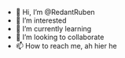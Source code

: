 - 👋 Hi, I’m @RedantRuben
- 👀 I’m interested
- 🌱 I’m currently learning
- 💞️ I’m looking to collaborate
- 📫 How to reach me, ah hier he

<!---
RedantRuben/RedantRuben is a ✨ special ✨ repository because its `README.md` (this file) appears on your GitHub profile.
You can click the Preview link to take a look at your changes.
--->
